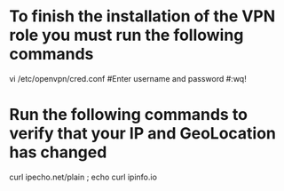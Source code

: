# To finish the installation of the VPN role you must run the following commands
vi /etc/openvpn/cred.conf
#Enter username and password
#:wq!

# Run the following commands to verify that your IP and GeoLocation has changed
curl ipecho.net/plain ; echo
curl ipinfo.io
